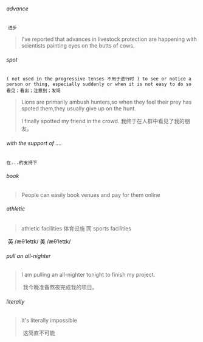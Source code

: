 ###### advance

​	`进步`

> I've reported that advances in livestock protection are happening with scientists painting eyes on the butts of cows.

###### spot

​	`( not used in the progressive tenses 不用于进行时 ) to see or notice a person or thing, especially suddenly or when it is not easy to do so 看见；看出；注意到；发现`

> Lions are primarily ambush hunters,so when they feel their prey has spoted them,they usually give up on the hunt.
>
> I finally spotted my friend in the crowd. 我终于在人群中看见了我的朋友。

###### with the support of ....

`在...的支持下`

###### book

>People can easily book venues and pay for them online

###### athletic

>athletic facilities	体育设施 同 sports facilities

​	英 /æθˈletɪk/  美 /æθˈletɪk/ 

###### pull an all-nighter

>I am pulling an all-nighter tonight to finish my project. 
>
>​	我今晚准备熬夜完成我的项目。

###### literally

> It's literally impossible
>
> ​	这简直不可能